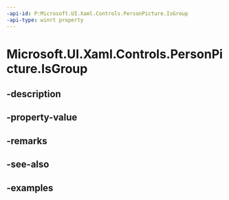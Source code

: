 ```yaml
---
-api-id: P:Microsoft.UI.Xaml.Controls.PersonPicture.IsGroup
-api-type: winrt property
---
```


<!-- Property syntax.
public bool IsGroup { get;  set; }
-->

# Microsoft.UI.Xaml.Controls.PersonPicture.IsGroup

## -description

## -property-value

## -remarks

## -see-also

## -examples

